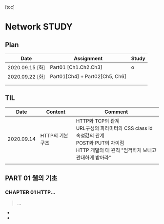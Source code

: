 [toc]

# Network STUDY

## Plan

| Date            | Assignment                     | Study |
| --------------- | ------------------------------ | ----- |
| 2020.09.15 [화] | Part01 [Ch1.Ch2.Ch3]           | o     |
| 2020.09.22 [화] | Part01[Ch4] + Part02[Ch5, Ch6] |       |
|                 |                                |       |
|                 |                                |       |

## TIL

| Date       | Content          | Comment                                                      |
| ---------- | ---------------- | ------------------------------------------------------------ |
| 2020.09.14 | HTTP의 기본 구조 | HTTP와 TCP의 관계<br />URL구성의 파라미터와 CSS class id 속성값의 관계<br />POST와 PUT의 차이점<br />HTTP 개발의 대 원칙  "엄격하게 보내고 관대하게 받아라" |
|            |                  |                                                              |



## PART 01 웹의 기초

### CHAPTER 01 HTTP...

> ...

* 

* 